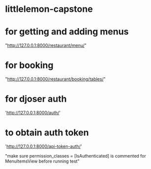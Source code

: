# littlelemon-capstone

# for getting and adding menus

"http://127.0.0.1:8000/restaurant/menu/"

# for booking

"http://127.0.0.1:8000/restaurant/booking/tables/"

# for djoser auth

'http://127.0.0.1:8000/auth/'

# to obtain auth token

'http://127.0.0.1:8000/api-token-auth/'

"make sure permission_classes = [IsAuthenticated] is commented for MenuItemsView before running test"
